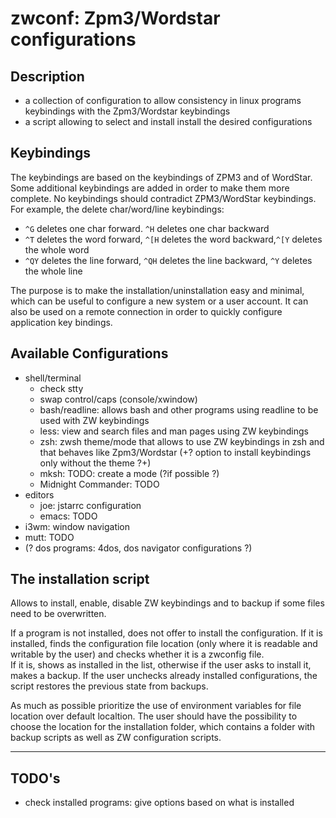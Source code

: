 # zwconf: Zpm3/Wordstar configurations
## Description
+ a collection of configuration to allow consistency in linux programs
keybindings with the Zpm3/Wordstar keybindings
+ a script allowing to select and install install the desired
configurations

## Keybindings

The keybindings are based on the keybindings of ZPM3 and of WordStar.  Some
additional keybindings are added in order to make them more complete.  No
keybindings should contradict ZPM3/WordStar keybindings.  For example, the
delete char/word/line keybindings:

+ `^G` deletes one char forward. `^H` deletes one char backward
+ `^T` deletes the word forward, `^[H` deletes the word backward,`^[Y` deletes the whole word
+ `^QY` deletes the line forward, `^QH` deletes the line backward, `^Y` deletes the whole line

The purpose is to make the installation/uninstallation easy and minimal, which can be useful to configure a new system or a user account.  It can also be used on a remote connection in order to quickly configure
application key bindings.

## Available Configurations
+ shell/terminal
  - check stty
  - swap control/caps (console/xwindow)
  - bash/readline: allows bash and other programs using readline to be used
    with ZW keybindings
  - less: view and search files and man pages using ZW keybindings
  - zsh: zwsh theme/mode that allows to use ZW keybindings in zsh and that
    behaves like Zpm3/Wordstar (+?  option to install keybindings only without
    the theme ?+)
  - mksh: TODO: create a mode (?if possible ?)
  - Midnight Commander: TODO
+ editors
  - joe: jstarrc configuration
  - emacs: TODO
+ i3wm: window navigation
+ mutt: TODO
+ (? dos programs: 4dos, dos navigator configurations ?)

## The installation script

Allows to install, enable, disable ZW keybindings and to backup if some
files need to be overwritten.

If a program is not installed, does not offer to install the configuration. 
If it is installed, finds the configuration file location (only where it is
readable and writable by the user) and checks whether it is a zwconfig file.  
If it is, shows as installed in the list, otherwise if the user asks to
install it, makes a backup.  If the user unchecks already installed
configurations, the script restores the previous state from backups.

As much as possible prioritize the use of environment variables for  file
location over default localtion.  The user should have the possibility to
choose the location for the installation folder, which contains a folder
with backup scripts as well as ZW configuration scripts.

------------

## TODO's
+ check installed programs: give options based on what is installed

